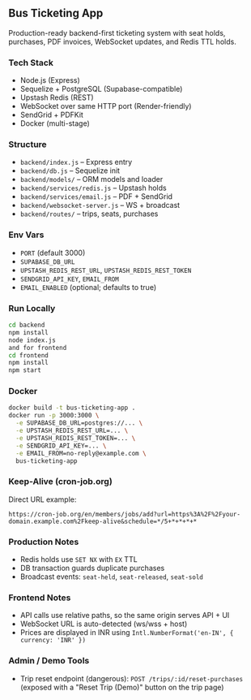 ## Bus Ticketing App

Production-ready backend-first ticketing system with seat holds, purchases, PDF invoices, WebSocket updates, and Redis TTL holds.

### Tech Stack
- Node.js (Express)
- Sequelize + PostgreSQL (Supabase-compatible)
- Upstash Redis (REST)
- WebSocket over same HTTP port (Render-friendly)
- SendGrid + PDFKit
- Docker (multi-stage)

### Structure
- `backend/index.js` – Express entry
- `backend/db.js` – Sequelize init
- `backend/models/` – ORM models and loader
- `backend/services/redis.js` – Upstash holds
- `backend/services/email.js` – PDF + SendGrid
- `backend/websocket-server.js` – WS + broadcast
- `backend/routes/` – trips, seats, purchases

### Env Vars
- `PORT` (default 3000)
- `SUPABASE_DB_URL`
- `UPSTASH_REDIS_REST_URL`, `UPSTASH_REDIS_REST_TOKEN`
- `SENDGRID_API_KEY`, `EMAIL_FROM`
 - `EMAIL_ENABLED` (optional; defaults to true)

### Run Locally
```bash
cd backend
npm install
node index.js
and for frontend
cd frontend
npm install
npm start
```

### Docker
```bash
docker build -t bus-ticketing-app .
docker run -p 3000:3000 \
  -e SUPABASE_DB_URL=postgres://... \
  -e UPSTASH_REDIS_REST_URL=... \
  -e UPSTASH_REDIS_REST_TOKEN=... \
  -e SENDGRID_API_KEY=... \
  -e EMAIL_FROM=no-reply@example.com \
  bus-ticketing-app
```

### Keep-Alive (cron-job.org)

Direct URL example:
```
https://cron-job.org/en/members/jobs/add?url=https%3A%2F%2Fyour-domain.example.com%2Fkeep-alive&schedule=*/5+*+*+*+*
```

### Production Notes
- Redis holds use `SET NX` with `EX` TTL
- DB transaction guards duplicate purchases
- Broadcast events: `seat-held`, `seat-released`, `seat-sold`

### Frontend Notes
- API calls use relative paths, so the same origin serves API + UI
- WebSocket URL is auto-detected (ws/wss + host)
- Prices are displayed in INR using `Intl.NumberFormat('en-IN', { currency: 'INR' })`

### Admin / Demo Tools
- Trip reset endpoint (dangerous): `POST /trips/:id/reset-purchases` (exposed with a "Reset Trip (Demo)" button on the trip page)


